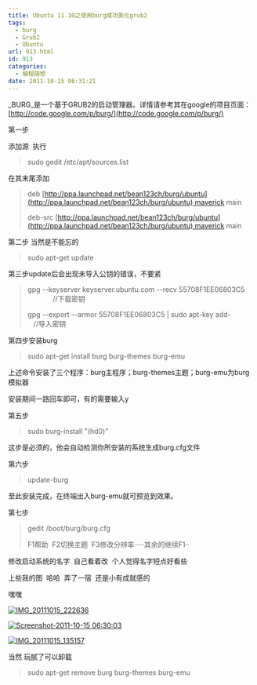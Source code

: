 ```yaml
---
title: Ubuntu 11.10之使用burg成功美化grub2
tags:
  - burg
  - Grub2
  - Ubuntu
url: 913.html
id: 913
categories:
  - 编程随想
date: 2011-10-15 06:31:21
---
```


_BURG_是一个基于GRUB2的启动管理器。详情请参考其在google的项目页面：[http://code.google.com/p/burg/](http://code.google.com/p/burg/)

第一步

添加源  执行

> sudo gedit /etc/apt/sources.list 

在其末尾添加

> deb [http://ppa.launchpad.net/bean123ch/burg/ubuntu](http://ppa.launchpad.net/bean123ch/burg/ubuntu) maverick main
> 
> deb-src [http://ppa.launchpad.net/bean123ch/burg/ubuntu](http://ppa.launchpad.net/bean123ch/burg/ubuntu) maverick main

第二步 当然是不能忘的

> sudo apt-get update

第三步update后会出现未导入公钥的错误，不要紧

> gpg --keyserver keyserver.ubuntu.com --recv 55708F1EE06803C5                  //下载密钥
> 
> gpg --export --armor 55708F1EE06803C5 | sudo apt-key add-                //导入密钥

第四步安装burg

> sudo apt-get install burg burg-themes burg-emu

上述命令安装了三个程序：burg主程序；burg-themes主题；burg-emu为burg模拟器

安装期间一路回车即可，有的需要输入y

第五步

> sudo burg-install "(hd0)"

这步是必须的，他会自动检测你所安装的系统生成burg.cfg文件

第六步

> update-burg

至此安装完成，在终端出入burg-emu就可预览到效果。

第七步

> gedit /boot/burg/burg.cfg 
> 
> F1帮助  F2切换主题  F3修改分辨率·····其余的继续F1··

修改启动系统的名字  自己看着改  个人觉得名字短点好看些

上些我的图  哈哈  弄了一宿  还是小有成就感的   

嘿嘿

[![](http://ccc5.cc/wp-content/uploads/2011/10/IMG_20111015_222636-300x225.jpg "IMG_20111015_222636")](http://ccc5.cc/wp-content/uploads/2011/10/IMG_20111015_222636.jpg)

[![](http://ccc5.cc/wp-content/uploads/2011/10/Screenshot-2011-10-15-063003-300x168.png "Screenshot-2011-10-15 06:30:03")](http://ccc5.cc/wp-content/uploads/2011/10/Screenshot-2011-10-15-063003.png)

[![](http://ccc5.cc/wp-content/uploads/2011/10/IMG_20111015_135157-300x225.jpg "IMG_20111015_135157")](http://ccc5.cc/wp-content/uploads/2011/10/IMG_20111015_135157.jpg)

当然 玩腻了可以卸载

> sudo apt-get remove burg burg-themes burg-emu